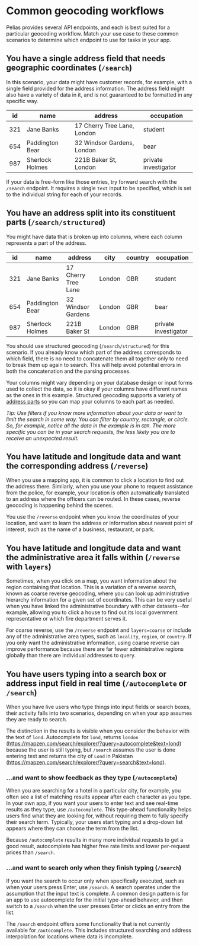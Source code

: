 # Common geocoding workflows

Pelias provides several API endpoints, and each is best suited for a particular geocoding workflow. Match your use case to these common scenarios to determine which endpoint to use for tasks in your app.

## You have a single address field that needs geographic coordinates (`/search`)

In this scenario, your data might have customer records, for example, with a single field provided for the address information. The address field might also have a variety of data in it, and is not guaranteed to be formatted in any specific way.

|id|name|address|occupation|
|---|---|---|---|
|321|Jane Banks|17 Cherry Tree Lane, London|student|
|654|Paddington Bear|32 Windsor Gardens, London|bear|
|987|Sherlock Holmes|221B Baker St, London|private investigator|

If your data is free-form like those entries, try forward search with the `/search` endpoint. It requires a single `text` input to be specified, which is set to the individual string for each of your records.

## You have an address split into its constituent parts (`/search/structured`)

You might have data that is broken up into columns, where each column represents a part of the address.

|id|name|address|city|country|occupation|
|---|---|---|---|---|---|
|321|Jane Banks|17 Cherry Tree Lane|London|GBR|student|
|654|Paddington Bear|32 Windsor Gardens|London|GBR|bear|
|987|Sherlock Holmes|221B Baker St|London|GBR|private investigator|

You should use structured geocoding (`/search/structured`) for this scenario. If you already know which part of the address corresponds to which field, there is no need to concatenate them all together only to need to break them up again to search. This will help avoid potential errors in both the concatenation and the parsing processes.

Your columns might vary depending on your database design or input forms used to collect the data, so it is okay if your columns have different names as the ones in this example. Structured geocoding supports a variety of [address parts](structured-geocoding.md#structured-geocoding-parameters) so you can map your columns to each part as needed.

_Tip: Use filters if you know more information about your data or want to limit the search in some way. You can filter by country, rectangle, or circle. So, for example, notice all the data in the example is in `GBR`. The more specific you can be in your search requests, the less likely you are to receive an unexpected result._

## You have latitude and longitude data and want the corresponding address (`/reverse`)

When you use a mapping app, it is common to click a location to find out the address there. Similarly, when you use your phone to request assistance from the police, for example, your location is often automatically translated to an address where the officers can be routed. In these cases, reverse geocoding is happening behind the scenes.

You use the `/reverse` endpoint when you know the coordinates of your location, and want to learn the address or information about nearest point of interest, such as the name of a business, restaurant, or park.

## You have latitude and longitude data and want the administrative area it falls within (`/reverse` with `layers`)

Sometimes, when you click on a map, you want information about the region containing that location. This is a variation of a reverse search, known as coarse reverse geocoding, where you can look up administrative hierarchy information for a given set of coordinates. This can be very useful when you have linked the administrative boundary with other datasets--for example, allowing you to click a house to find out its local government representative or which fire department serves it.

For coarse reverse, use the `/reverse` endpoint and `layers=coarse` or include any of the administrative area types, such as `locality`, `region`, or `country`. If you only want the administrative information, using coarse reverse can improve performance because there are far fewer administrative regions globally than there are individual addresses to query.

## You have users typing into a search box or address input field in real time (`/autocomplete` or `/search`)

When you have live users who type things into input fields or search boxes, their activity falls into two scenarios, depending on when your app assumes they are ready to search.

The distinction in the results is visible when you consider the behavior with the text of `lond`. Autocomplete for `lond`, returns `london` (https://mapzen.com/search/explorer/?query=autocomplete&text=lond) because the user is still typing, but `/search` assumes the user is done entering text and returns the city of `Lond` in Pakistan (https://mapzen.com/search/explorer/?query=search&text=lond).

### ...and want to show feedback as they type (`/autocomplete`)

When you are searching for a hotel in a particular city, for example, you often see a list of matching results appear after each character as you type. In your own app, if you want your users to enter text and see real-time results as they type, use `/autocomplete`. This type-ahead functionality helps users find what they are looking for, without requiring them to fully specify their search term. Typically, your users start typing and a drop-down list appears where they can choose the term from the list.

Because `/autocomplete` results in many more individual requests to get a good result, autocomplete has higher free rate limits and lower per-request prices than `/search`.

### ...and want to search only when they finish typing (`/search`)

If you want the search to occur only when specifically executed, such as when your users press Enter, use `/search`. A search operates under the assumption that the input text is complete. A common design pattern is for an app to use autocomplete for the initial type-ahead behavior, and then switch to a `/search` when the user presses Enter or clicks an entry from the list.

The `/search` endpoint offers some functionality that is not currently available for `/autocomplete`. This includes structured searching and address interpolation for locations where data is incomplete.
